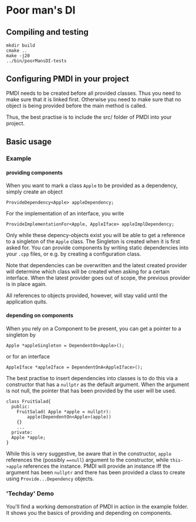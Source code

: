 # Poor man's DI

## Compiling and testing
    mkdir build
    cmake ..
    make -j20
    ../bin/poorMansDI-tests

## Configuring PMDI in your project
PMDI needs to be created before all provided classes. Thus you need to make sure that it is linked first.
Otherwise you need to make sure that no object is being provided before the main method is called.

Thus, the best practise is to include the src/ folder of PMDI into your project.

## Basic usage
### Example
#### providing components
When you want to mark a class `Apple` to be provided as a dependency, simply create an object

    ProvideDependency<Apple> appleDependency;
    
For the implementation of an interface, you write

    ProvideImplementationFor<Apple, AppleIface> appleImplDependency;

Only while these depency-objects exist you will be able to get a reference to a singleton of the `Apple` class.
The Singleton is created when it is first asked for. You can provide components by writing static dependencies
into your `.cpp` files, or e.g. by creating a configuration class.

Note that dependencies can be overwritten and the latest created provider will determine which class will
be created when asking for a certain interface. When the latest provider goes out of 
scope, the previous provider is in place again.

All references to objects provided, however, will stay valid
until the application quits.
    
#### depending on components
When you rely on a Component to be present, you can get a pointer to a singleton by

    Apple *appleSingleton = DependentOn<Apple>();

or for an interface
    
    AppleIface *appleIface = DependentOnA<AppleIface>();
    
The best practise to insert dependencies into classes is to do this via a constructor that has a
`nullptr` as the default argument. When the argument is not null, the pointer that has been provided
by the user will be used.

    class FruitSalad{
      public:
        FruitSalad( Apple *apple = nullptr):
            apple(DependentOn<Apple>(apple))
        {}
        ...
      private:
      Apple *apple;
    }
While this is very suggestive, be aware that in the constructor, `apple` references the (possibly `==null`)
argument to the constructor, while `this->apple` references the instance. PMDI will provide an instance iff
the argument has been `nullptr` and there has been provided a class to create using `Provide...Dependency` 
objects.

### 'Techday' Demo
You'll find a working demonstration of PMDI in action in the example folder. 
It shows you the basics of providing and depending on components.


